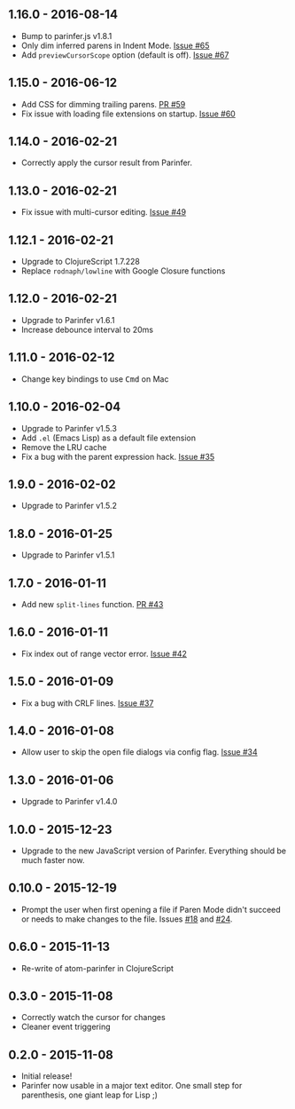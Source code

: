 ## 1.16.0 - 2016-08-14
* Bump to parinfer.js v1.8.1
* Only dim inferred parens in Indent Mode. [Issue #65]
* Add `previewCursorScope` option (default is off). [Issue #67]

## 1.15.0 - 2016-06-12
* Add CSS for dimming trailing parens. [PR #59]
* Fix issue with loading file extensions on startup. [Issue #60]

## 1.14.0 - 2016-02-21
* Correctly apply the cursor result from Parinfer.

## 1.13.0 - 2016-02-21
* Fix issue with multi-cursor editing. [Issue #49]

## 1.12.1 - 2016-02-21
* Upgrade to ClojureScript 1.7.228
* Replace `rodnaph/lowline` with Google Closure functions

## 1.12.0 - 2016-02-21
* Upgrade to Parinfer v1.6.1
* Increase debounce interval to 20ms

## 1.11.0 - 2016-02-12
* Change key bindings to use <kbd>Cmd</kbd> on Mac

## 1.10.0 - 2016-02-04
* Upgrade to Parinfer v1.5.3
* Add `.el` (Emacs Lisp) as a default file extension
* Remove the LRU cache
* Fix a bug with the parent expression hack. [Issue #35]

## 1.9.0 - 2016-02-02
* Upgrade to Parinfer v1.5.2

## 1.8.0 - 2016-01-25
* Upgrade to Parinfer v1.5.1

## 1.7.0 - 2016-01-11
* Add new `split-lines` function. [PR #43]

## 1.6.0 - 2016-01-11
* Fix index out of range vector error. [Issue #42]

## 1.5.0 - 2016-01-09
* Fix a bug with CRLF lines. [Issue #37]

## 1.4.0 - 2016-01-08
* Allow user to skip the open file dialogs via config flag. [Issue #34]

## 1.3.0 - 2016-01-06
* Upgrade to Parinfer v1.4.0

## 1.0.0 - 2015-12-23
* Upgrade to the new JavaScript version of Parinfer. Everything should be much faster now.

## 0.10.0 - 2015-12-19
* Prompt the user when first opening a file if Paren Mode didn't succeed or
  needs to make changes to the file. Issues [#18] and [#24].

## 0.6.0 - 2015-11-13
* Re-write of atom-parinfer in ClojureScript

## 0.3.0 - 2015-11-08
* Correctly watch the cursor for changes
* Cleaner event triggering

## 0.2.0 - 2015-11-08
* Initial release!
* Parinfer now usable in a major text editor. One small step for parenthesis,
  one giant leap for Lisp ;)

[#18]:https://github.com/oakmac/atom-parinfer/issues/18
[#24]:https://github.com/oakmac/atom-parinfer/issues/24
[Issue #34]:https://github.com/oakmac/atom-parinfer/issues/34
[Issue #37]:https://github.com/oakmac/atom-parinfer/issues/37
[Issue #42]:https://github.com/oakmac/atom-parinfer/issues/42
[Issue #35]:https://github.com/oakmac/atom-parinfer/issues/35
[Issue #49]:https://github.com/oakmac/atom-parinfer/issues/49
[Issue #60]:https://github.com/oakmac/atom-parinfer/issues/60
[Issue #65]:https://github.com/oakmac/atom-parinfer/issues/65
[Issue #67]:https://github.com/oakmac/atom-parinfer/issues/67
[PR #43]:https://github.com/oakmac/atom-parinfer/pull/43
[PR #59]:https://github.com/oakmac/atom-parinfer/pull/59
